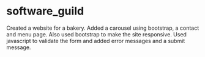 # software_guild
Created a website for a bakery. Added a carousel using bootstrap, a contact and menu page. Also used bootstrap to make the site responsive. Used javascript to validate the form and added error messages and a submit message. 
